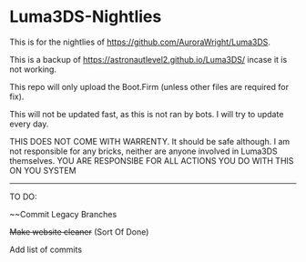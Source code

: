 # Luma3DS-Nightlies
This is for the nightlies of https://github.com/AuroraWright/Luma3DS. 

This is a backup of https://astronautlevel2.github.io/Luma3DS/ incase it is not working.

This repo will only upload the Boot.Firm (unless other files are required for fix).

This will not be updated fast, as this is not ran by bots. I will try to update every day.

THIS DOES NOT COME WITH WARRENTY. It should be safe although.
I am not responsible for any bricks, neither are anyone involved in Luma3DS themselves. 
YOU ARE RESPONSIBE FOR ALL ACTIONS YOU DO WITH THIS ON YOU SYSTEM
__________________________________________________________________________________________________________________________________________
TO DO:

~~Commit Legacy Branches

~~Make website cleaner~~ (Sort Of Done)

Add list of commits
